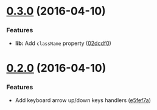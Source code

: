 <a name="0.3.0"></a>
# [0.3.0](https://github.com/vovanr/react-decinc/compare/v0.2.0...v0.3.0) (2016-04-10)


### Features

* **lib:** Add `className` property ([02dcdf0](https://github.com/vovanr/react-decinc/commit/02dcdf0))



<a name="0.2.0"></a>
# [0.2.0](https://github.com/vovanr/react-decinc/compare/v0.1.0...v0.2.0) (2016-04-10)


### Features

* Add keyboard arrow up/down keys handlers ([e5fef7a](https://github.com/vovanr/react-decinc/commit/e5fef7a))



